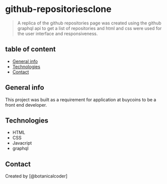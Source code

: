 # github-repositoriesclone

> A replica of the github repositories  page was created using the github graphql api to get a list of repositories and html and
css were used for the user interface and responsiveness.

## table of content
* [General info](#general-info)
* [Technologies](#technologies)
* [Contact](#contact)


## General info

 This project was built as a requirement for application at buycoins to be a front end developer.


## Technologies
 
  * HTML
  * CSS
  * Javacript
  * graphql
  


## Contact
Created by [@botanicalcoder]
